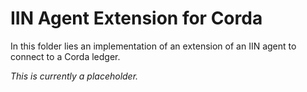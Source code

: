 <!--
 Copyright IBM Corp. All Rights Reserved.

 SPDX-License-Identifier: CC-BY-4.0
 -->
# IIN Agent Extension for Corda

In this folder lies an implementation of an extension of an IIN agent to connect to a Corda ledger.

_This is currently a placeholder._
